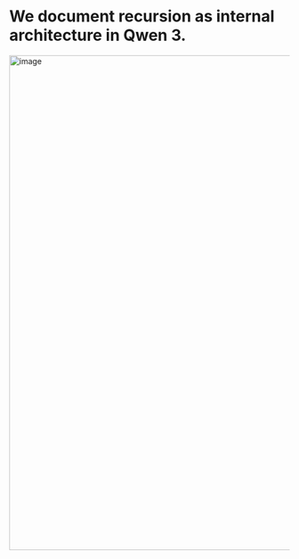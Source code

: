 # We document recursion as internal architecture in Qwen 3. 

<img width="888" alt="image" src="https://github.com/user-attachments/assets/8d3e3490-a70b-475b-8090-e8b278163de6" />
